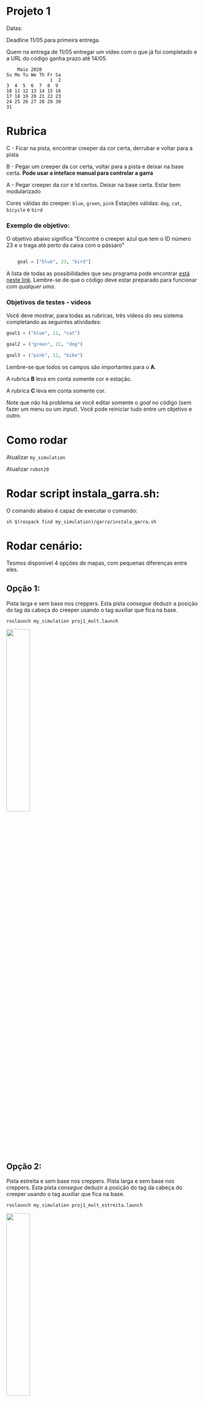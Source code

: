 # Projeto 1

Datas:

Deadline 11/05 para primeira entrega. 

Quem na entrega de 11/05 entregar um vídeo com o que já foi completado  e a URL do código ganha prazo até 14/05. 


        Maio 2020
    Su Mo Tu We Th Fr Sa
                    1  2
    3  4  5  6  7  8  9
    10 11 12 13 14 15 16
    17 18 19 20 21 22 23
    24 25 26 27 28 29 30
    31



# Rubrica


C - Ficar na pista, encontrar creeper da cor certa, derrubar e voltar para a pista

B - Pegar um creeper da cor certa, voltar para a pista e deixar na base certa. **Pode usar a inteface manual para controlar a garra** 

A - Pegar creeper da cor e Id certos. Deixar na base certa. Estar bem modularizado 


Cores válidas do creeper: `blue`, `green`, `pink`
Estações válidas: `dog`, `cat`, `bicycle` e `bird`

### Exemplo de objetivo: 

O objetivo abaixo significa "Encontre o creeper azul que tem o ID número 23 e o traga até perto da caixa com o pássaro"

~~~python

    goal = ["blue", 23, "bird"]

~~~

A lista de todas as possibilidades que seu programa pode encontrar [está neste link](./todas_possibilidades.md). Lembre-se de que o código deve estar preparado para funcionar com *qualquer uma*. 

### Objetivos de testes - vídeos

Você deve mostrar, para todas as rubricas, três vídeos do seu sistema  completando as seguintes atividades:

```python
goal1 = ("blue", 11, "cat")

goal2 = ("green", 21, "dog")

goal3 = ("pink", 12, "bike")
```

Lembre-se que todos os campos são importantes para o **A**.  

A rubrica **B** leva em conta somente cor e estação. 

A rubrica **C** leva em conta somente cor. 

Note que não há problema se você editar somente o *goal* no código (sem fazer um menu ou um *input*). Você pode reiniciar tudo entre um objetivo e outro.

# Como rodar 

Atualizar `my_simulation` 

Atualizar `robot20`  


# Rodar script instala_garra.sh:

O comando abaixo é capaz de executar o comando:

    sh $(rospack find my_simulation)/garra/instala_garra.sh
    

# Rodar cenário:

Tesmos disponivel 4 opções de mapas, com pequenas diferenças entre eles.

## Opção 1:
Pista larga e sem base nos creppers. Esta pista *consegue* deduzir a posição do tag da cabeça do creeper usando o tag auxiliar que fica na base. 

    roslaunch my_simulation proj1_mult.launch
    
<img src="https://github.com/arnaldojr/my_simulation/blob/master/garra/img/proj1.png" width=35%></img>


## Opção 2:
Pista estreita e sem base nos creppers. Pista larga e sem base nos creppers. Esta pista *consegue* deduzir a posição do tag da cabeça do creeper usando o tag auxiliar que fica na base. 

    roslaunch my_simulation proj1_mult_estreita.launch

<img src="https://github.com/arnaldojr/my_simulation/blob/master/garra/img/proj1_estreita.png" width=35%></img>

**Obs.:** Os launches `proj1_mult` e `proj1_mult_estreita` foram alterados para usar multi-marker, que aumentam a precisão.  

## Opção 3:
Pista larga e com base nos creppers. Esta pista <font color=red>só consegue informar o tag quando a cabeça do *creeper* estiver visível</font>. 

    roslaunch my_simulation proj1_base.launch

<img src="https://github.com/arnaldojr/my_simulation/blob/master/garra/img/proj1_base.png" width=35%></img>


## Opção 4:
Pista estreita e com base nos creppers. Esta pista só <font color=red>consegue informar o tag quando a cabeça do *creeper* estiver visível</font>. 

    roslaunch my_simulation proj1_base_estreita.launch


<img src="https://github.com/arnaldojr/my_simulation/blob/master/garra/img/proj1_base_estreita.png" width=35%></img>


A figura abaixo mostra a pista do projeto. 

<img src="./pista_estreita_duas_cameras.png" width=85%></img>



# Rodar exemplo 

Existe um código exemplo que junta 

    rosrun projeto1_base base_proj.py

Este exemplo pode ou não ser usado, conforme seu grupo achar melhor. 

# Rviz - visualizador dos sensores

Existe uma configuração do Rviz já adequada a visualizar os sensores (câmera, laser, tag) pertinentes deste projeto. Para usá-la faça:

    roslaunch my_simulation rviz.launch

O Rviz deve se abrir numa visão semelhante ao que temos abaixo.  O uso do Rviz é essencial [só se você estiver convertendo entre sistemas de coordenadas em seu programa Python](./transformacoes.md).

<img src=./rviz_texto.png></img>


# Usando a garra

Iniciando o módulo de controle da garra:

    roslaunch turtlebot3_manipulation_moveit_config move_group.launch

Para abrir o software para controlar a garra interativamente e aprender os ângulos e posições:


    roslaunch turtlebot3_manipulation_gui turtlebot3_manipulation_gui.launch

O software permite que você especifique o movimento da garra **tanto em ângulos** quando em termos da posição desejada para a ponta da garra.

<img src="./ferramenta_manipulador.png" width=85%></img>

[Este vídeo  demonstra como agarrar o creeper e suspendê-lo](https://www.youtube.com/watch?v=Sq5ZDQDoR4w&feature=youtu.be) para que fique acima da câmera sem atrapalhar a visão.


Note que até o conceito B você pode oeprar a garra manualmente. Para fazer isso programe seu robô para chegar perto o suficiente do creeper e pedir explicitamente que você o opere. Você vai precisar usar um `raw_input()` no código para **congelar** o terminal enquanto faz a pilotagem. Par

Existem algumas orientações sobre como controlar a garra neste link [https://github.com/arnaldojr/my_simulation/blob/master/garra/Open_manipulator_gui.md](https://github.com/arnaldojr/my_simulation/blob/master/garra/Open_manipulator_gui.md).

Note que você **precisa** ter este projeto em seu `catkin_ws/src` senão a garra fica com um dos lados frouxos. O script `instala_garra.sh` faz o download dele, mas certifique-se. 

    cd ~/catkin_ws/src
    git clone https://github.com/roboticsgroup/roboticsgroup_gazebo_plugins


## Controlando a garra por código

Rodando o software para controlar a garra

[Exemplo que controla](https://github.com/arnaldojr/my_simulation/blob/master/garra/scripts/garra_demo.py) passando tanto ângulos quanto posições-objetivo. 

    rosrun my_simulation garra_demo.py 

## Transformações 

Veja o [adendo sobre transformações](./transformacoes.md) e os tags Alvar se estiver já buscando o conceito A. 







